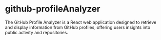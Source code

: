 # github-profileAnalyzer
The GitHub Profile Analyzer is a React web application designed to retrieve and display information from GitHub profiles, offering users insights into public activity and repositories.
